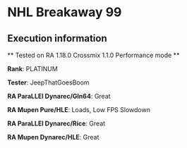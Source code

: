 # NHL Breakaway 99 

## Execution information

** Tested on RA 1.18.0 Crossmix 1.1.0 Performance mode **

**Rank**: PLATINUM

**Tester**: JeepThatGoesBoom


**RA ParaLLEl Dynarec/Gln64**: Great

**RA Mupen Pure/HLE**: Loads, Low FPS Slowdown

**RA ParaLLEl Dynarec/Rice**: Great

**RA Mupen Dynarec/HLE**: Great